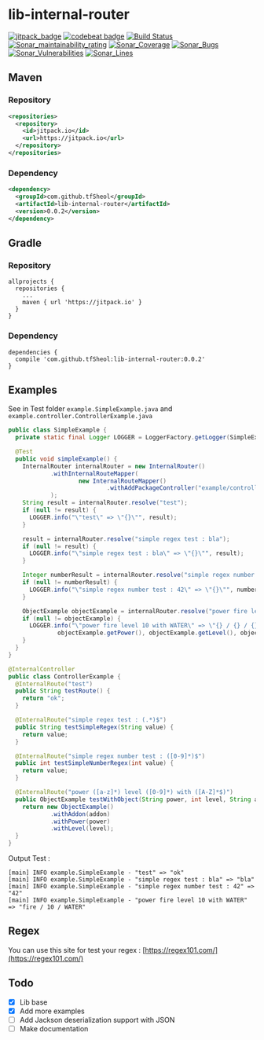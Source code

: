 # lib-internal-router

[![jitpack_badge](https://jitpack.io/v/tfSheol/lib-internal-router.svg)](https://jitpack.io/#tfSheol/lib-internal-router)
[![codebeat badge](https://codebeat.co/badges/382c5525-61ab-484c-859b-4fb9889070aa)](https://codebeat.co/projects/github-com-tfsheol-lib-internal-router-master)
[![Build Status](https://travis-ci.org/tfSheol/lib-internal-router.svg?branch=master)](https://travis-ci.org/tfSheol/lib-internal-router)
[![Sonar_maintainability_rating](https://sonarcloud.io/api/project_badges/measure?project=fr.sheol.lib%3Alib-internal-router&metric=sqale_rating)](https://sonarcloud.io/api/project_badges/measure?project=fr.sheol.lib%3Alib-internal-router&metric=sqale_rating)
[![Sonar_Coverage](https://sonarcloud.io/api/project_badges/measure?project=fr.sheol.lib%3Alib-internal-router&metric=coverage)](https://sonarcloud.io/api/project_badges/measure?project=fr.sheol.lib%3Alib-internal-router&metric=coverage)
[![Sonar_Bugs](https://sonarcloud.io/api/project_badges/measure?project=fr.sheol.lib%3Alib-internal-router&metric=bugs)](https://sonarcloud.io/api/project_badges/measure?project=fr.sheol.lib%3Alib-internal-router&metric=bugs)
[![Sonar_Vulnerabilities](https://sonarcloud.io/api/project_badges/measure?project=fr.sheol.lib%3Alib-internal-router&metric=vulnerabilities)](https://sonarcloud.io/api/project_badges/measure?project=fr.sheol.lib%3Alib-internal-router&metric=vulnerabilities)
[![Sonar_Lines](https://sonarcloud.io/api/project_badges/measure?project=fr.sheol.lib%3Alib-internal-router&metric=ncloc)](https://sonarcloud.io/api/project_badges/measure?project=fr.sheol.lib%3Alib-internal-router&metric=ncloc)

## Maven
### Repository

```xml
<repositories>
  <repository>
    <id>jitpack.io</id>
    <url>https://jitpack.io</url>
  </repository>
</repositories>
```

### Dependency
```xml
<dependency>
  <groupId>com.github.tfSheol</groupId>
  <artifactId>lib-internal-router</artifactId>
  <version>0.0.2</version>
</dependency>
```

## Gradle
### Repository

```
allprojects {
  repositories {
    ...
    maven { url 'https://jitpack.io' }
  }
}
```

### Dependency
```
dependencies {
  compile 'com.github.tfSheol:lib-internal-router:0.0.2'
}
``` 

## Examples
See in Test folder `example.SimpleExample.java` and `example.controller.ControllerExample.java`

```java
public class SimpleExample {
  private static final Logger LOGGER = LoggerFactory.getLogger(SimpleExample.class);

  @Test
  public void simpleExample() {
    InternalRouter internalRouter = new InternalRouter()
            .withInternalRouteMapper(
                    new InternalRouteMapper()
                            .withAddPackageController("example/controller")
            );
    String result = internalRouter.resolve("test");
    if (null != result) {
      LOGGER.info("\"test\" => \"{}\"", result);
    }

    result = internalRouter.resolve("simple regex test : bla");
    if (null != result) {
      LOGGER.info("\"simple regex test : bla\" => \"{}\"", result);
    }

    Integer numberResult = internalRouter.resolve("simple regex number test : 42");
    if (null != numberResult) {
      LOGGER.info("\"simple regex number test : 42\" => \"{}\"", numberResult);
    }

    ObjectExample objectExample = internalRouter.resolve("power fire level 10 with WATER");
    if (null != objectExample) {
      LOGGER.info("\"power fire level 10 with WATER\" => \"{} / {} / {}\"",
              objectExample.getPower(), objectExample.getLevel(), objectExample.getAddon());
    }
  }
}
```

```java
@InternalController
public class ControllerExample {
  @InternalRoute("test")
  public String testRoute() {
    return "ok";
  }

  @InternalRoute("simple regex test : (.*)$")
  public String testSimpleRegex(String value) {
    return value;
  }

  @InternalRoute("simple regex number test : ([0-9]*)$")
  public int testSimpleNumberRegex(int value) {
    return value;
  }

  @InternalRoute("power ([a-z]*) level ([0-9]*) with ([A-Z]*$)")
  public ObjectExample testWithObject(String power, int level, String addon) {
    return new ObjectExample()
            .withAddon(addon)
            .withPower(power)
            .withLevel(level);
  }
}
```

Output Test :

```
[main] INFO example.SimpleExample - "test" => "ok"
[main] INFO example.SimpleExample - "simple regex test : bla" => "bla"
[main] INFO example.SimpleExample - "simple regex number test : 42" => "42"
[main] INFO example.SimpleExample - "power fire level 10 with WATER" => "fire / 10 / WATER"
```

## Regex
You can use this site for test your regex : [https://regex101.com/](https://regex101.com/)

## Todo
- [x] Lib base
- [x] Add more examples
- [ ] Add Jackson deserialization support with JSON
- [ ] Make documentation
